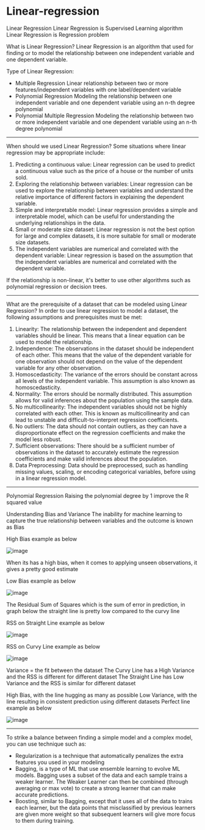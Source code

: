 # Linear-regression

Linear Regression
Linear Regression is Supervised Learning algorithm
Linear Regression is Regression problem

What is Linear Regression?
	Linear Regression is an algorithm that used for finding or to model the relationship between one independent variable and one dependent variable.
	
Type of Linear Regression:
- Multiple Regression
	Linear relationship between two or more features/independent variables with one label/dependent variable
- Polynomial Regression
	Modeling the relationship between one independent variable and one dependent variable using an n-th degree polynomial 
- Polynomial Multiple Regression
	Modeling the relationship between two or more independent variable and one dependent variable using an n-th degree polynomial 
-------------------------------------------------------------------------------------------------------------------

When should we used Linear Regression?
Some situations where linear regression may be appropriate include:
1. Predicting a continuous value: Linear regression can be used to predict a continuous value such as the price of a house or the number of units sold.
2. Exploring the relationship between variables: Linear regression can be used to explore the relationship between variables and understand the relative importance of different factors in explaining the dependent variable.
3. Simple and interpretable model: Linear regression provides a simple and interpretable model, which can be useful for understanding the underlying relationships in the data.
4. Small or moderate size dataset: Linear regression is not the best option for large and complex datasets, it is more suitable for small or moderate size datasets.
5. The independent variables are numerical and correlated with the dependent variable: Linear regression is based on the assumption that the independent variables are numerical and correlated with the dependent variable. 

If the relationship is non-linear, it's better to use other algorithms such as polynomial regression or decision trees.

-------------------------------------------------------------------------------------------------------------------

What are the prerequisite of a dataset that can be modeled using Linear Regression?
In order to use linear regression to model a dataset, the following assumptions and prerequisites must be met:
1. Linearity: The relationship between the independent and dependent variables should be linear. This means that a linear equation can be used to model the relationship.
2. Independence: The observations in the dataset should be independent of each other. This means that the value of the dependent variable for one observation should not depend on the value of the dependent variable for any other observation.
3. Homoscedasticity: The variance of the errors should be constant across all levels of the independent variable. This assumption is also known as homoscedasticity.
4. Normality: The errors should be normally distributed. This assumption allows for valid inferences about the population using the sample data.
5. No multicollinearity: The independent variables should not be highly correlated with each other. This is known as multicollinearity and can lead to unstable and difficult-to-interpret regression coefficients.
6. No outliers: The data should not contain outliers, as they can have a disproportionate effect on the regression coefficients and make the model less robust.
7. Sufficient observations: There should be a sufficient number of observations in the dataset to accurately estimate the regression coefficients and make valid inferences about the population.
8. Data Preprocessing: Data should be preprocessed, such as handling missing values, scaling, or encoding categorical variables, before using in a linear regression model.
	
-------------------------------------------------------------------------------------------------------------------
Polynomial Regression
Raising the polynomial degree by 1 improve the R squared value

Understanding Bias and Variance
The inability for machine learning to capture the true relationship between variables and the outcome is known as Bias

High Bias example as below

![image](https://user-images.githubusercontent.com/126078264/220911424-8f9ee7a3-6d29-40ef-bc45-a1718f394a26.png)

When its has a high bias, when it comes to applying unseen observations, it gives a pretty good estimate

Low Bias example as below

![image](https://user-images.githubusercontent.com/126078264/220911521-76bffac8-93b1-4b77-ad48-3342cc3c86fb.png)


The Residual Sum of Squares which is the sum of error in prediction, 
in graph below the straight line is pretty low compared to the curvy line

RSS on Straight Line example as below

![image](https://user-images.githubusercontent.com/126078264/220911558-ce08c2e9-762f-44eb-941b-e37113255417.png)


RSS on Curvy Line example as below

![image](https://user-images.githubusercontent.com/126078264/220911690-ff48680f-8c78-4e05-809a-f2e4a1a9657d.png)


Variance = the fit between the dataset 
The Curvy Line has a High Variance and the RSS is different for different dataset
The Straight Line has Low Variance and the RSS is similar for different dataset

High Bias, with the line hugging as many as possible
Low Variance, with the line resulting in consistent prediction using different datasets
Perfect line example as below

![image](https://user-images.githubusercontent.com/126078264/220911732-d505f28e-6a78-40aa-97a7-a98421ec4595.png)

-------------------------------------------------------------------------------------------------------------------

To strike a balance between finding a simple model and a complex model, you can use technique such as:
- Regularization is a technique that automatically penalizes the extra features you used in your modeling
- Bagging, is a type of ML that use ensemble learning to evolve ML models. Bagging uses a subset of the data and each sample trains a weaker learner. The Weaker Learner can then be combined (through averaging or max vote) to create a strong learner that can make accurate predictions.
- Boosting, similar to Bagging, except that it uses all of the data to trains each learner, but the data points that misclassified by previous learners are given more weight so that subsequent learners will give more focus to them during training.
